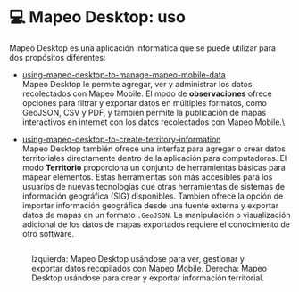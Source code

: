 # 💻 Mapeo Desktop: uso

Mapeo Desktop es una aplicación informática que se puede utilizar para dos propósitos diferentes:

* [using-mapeo-desktop-to-manage-mapeo-mobile-data](using-mapeo-desktop-to-manage-mapeo-mobile-data/ "mention")\
  Mapeo Desktop le permite agregar, ver y administrar los datos recolectados con Mapeo Mobile. El modo de **observaciones** ofrece opciones para filtrar y exportar datos en múltiples formatos, como GeoJSON, CSV y PDF, y también permite la publicación de mapas interactivos en internet con los datos recolectados con Mapeo Mobile.\

* [using-mapeo-desktop-to-create-territory-information](using-mapeo-desktop-to-create-territory-information/ "mention")\
  Mapeo Desktop también ofrece una interfaz para agregar o crear datos territoriales directamente dentro de la aplicación para computadoras. El modo **Territorio** proporciona un conjunto de herramientas básicas para mapear elementos. Estas herramientas son más accesibles para los usuarios de nuevas tecnologías que otras herramientas de sistemas de información geográfica (SIG) disponibles. También ofrece la opción de importar información geográfica desde una fuente externa y exportar datos de mapas en un formato `.GeoJSON`. La manipulación o visualización adicional de los datos de mapas exportados requiere el conocimiento de otro software.

<figure><img src="https://files.gitbook.com/v0/b/gitbook-x-prod.appspot.com/o/spaces%2FwQtYf2Of1RvO9LwnloQQ%2Fuploads%2Fqtrz9jnyDg6Bz9yS1qnG%2Fimage.png?alt=media&#x26;token=536953a1-bf92-4f1f-91e8-bd2287123062" alt=""><figcaption><p>Izquierda: Mapeo Desktop usándose para ver, gestionar y exportar datos recopilados con Mapeo Mobile. Derecha: Mapeo Desktop usándose para crear y exportar información territorial.</p></figcaption></figure>

